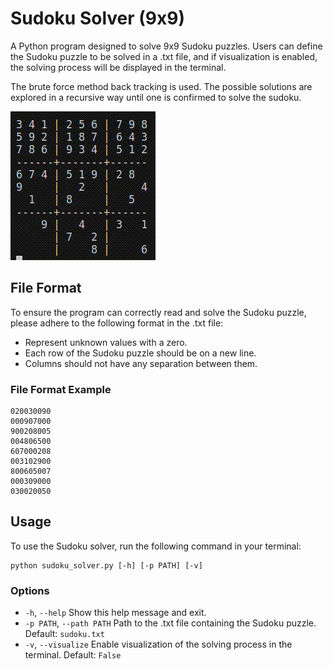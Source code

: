 # Sudoku Solver (9x9)

A Python program designed to solve 9x9 Sudoku puzzles. Users can define the Sudoku puzzle to be solved in a .txt file, and if visualization is enabled, the solving process will be displayed in the terminal.

The brute force method back tracking is used. The possible solutions are explored in a recursive way until one is confirmed to solve the sudoku.

![Sudoku Solving Process GIF](visualization_example.gif)

## File Format

To ensure the program can correctly read and solve the Sudoku puzzle, please adhere to the following format in the .txt file:

- Represent unknown values with a zero.
- Each row of the Sudoku puzzle should be on a new line.
- Columns should not have any separation between them.

### File Format Example
```
020030090
000907000
900208005
004806500
607000208
003102900
800605007
000309000
030020050
```

## Usage

To use the Sudoku solver, run the following command in your terminal:
```
python sudoku_solver.py [-h] [-p PATH] [-v]
```

### Options

- `-h`, `--help` Show this help message and exit.
- `-p PATH`, `--path PATH` Path to the .txt file containing the Sudoku puzzle. Default: `sudoku.txt`
- `-v`, `--visualize` Enable visualization of the solving process in the terminal. Default: `False`
